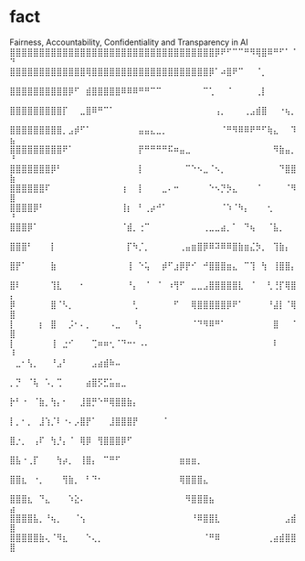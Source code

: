 # fact
Fairness, Accountability, Confidentiality and Transparency in AI
⣿⣿⣿⣿⣿⣿⣿⣿⣿⣿⣿⣿⣿⣿⣿⣿⣿⣿⣿⣿⣿⣿⣿⣿⣿⣿⣿⣿⣿⣿⣿⣿⣿⣿⣿⡿⠟⠋⠉⠉⠛⠻⢿⣿⠿⠛⠋⠁⠈⠙
⣿⣿⣿⣿⣿⣿⣿⣿⣿⣿⣿⣿⣿⢿⣿⣿⣿⣿⣿⣿⣿⣿⣿⣿⣿⣿⣿⣿⣿⣿⣿⣿⣿⣿⡿⠁⠴⣿⠟⠉⠀⠀⠈⡀⠀⠀⠀⠀⠀⠀
⣿⣿⣿⣿⣿⣿⣿⣿⣿⣿⡿⠋⠀⣾⣿⣿⣿⣿⣿⠿⠿⠿⠛⠛⠉⠉⠀⠀⠀⠀⠀⠀⠀⠉⢁⠀⠀⠈⠀⠀⠀⠀⢀⡇⠀⠀⠀⠀⠀⠀
⣿⣿⣿⣿⣿⣿⣿⣿⣿⡏⠀⠀⣀⣿⠿⠛⠉⠁⠀⠀⠀⠀⠀⠀⠀⠀⠀⠀⠀⠀⠀⠀⠀⠀⠀⢠⡀⠀⠀⠀⢀⣠⣾⣿⠀⠀⠐⢦⡀⠀
⣿⣿⣿⣿⣿⣿⣿⣿⣿⡀⣠⡾⠋⠁⠀⠀⠀⠀⠀⠀⠀⠀⣤⣤⣄⣀⡀⠀⠀⠀⠀⠀⠀⠀⠀⠀⠈⠛⠻⠿⠿⠟⠛⠋⢷⣄⠀⠀⠹⣦
⣿⣿⣿⣿⣿⣿⣿⣿⣿⠟⠁⠀⠀⠀⠀⠀⠀⠀⠀⠀⠀⠀⡟⠛⠛⠛⠛⠯⠶⣤⣀⠀⠀⠀⠀⠀⠀⠀⠀⠀⠀⠀⠀⠀⠀⠻⣷⣤⡀⠘
⣿⣿⣿⣿⣿⣿⣿⡿⠃⠀⠀⠀⠀⠀⠀⠀⠀⠀⠀⠀⠀⠀⡇⠀⠀⠀⠀⠀⠀⠀⠉⠑⠢⣀⠈⠢⡀⠀⠀⠀⠀⠀⠀⠀⠀⠀⠙⣿⣿⣷
⣿⣿⣿⣿⣿⣿⠏⠀⠀⠀⠀⠀⠀⠀⠀⠀⠀⠀⠀⢰⠀⠀⡇⠀⠀⠀⣀⠄⠒⠀⠀⠀⠀⠀⠑⠢⡙⡳⣄⠀⠀⠀⠈⠀⠀⠀⠀⠈⠻⣿
⣿⣿⣿⣿⡿⠃⠀⠀⠀⠀⠀⠀⠀⠀⠀⠀⠀⠀⠀⢸⡆⠀⠃⢀⡴⠚⠁⠀⠀⠀⠀⠀⠀⠀⠀⠀⠈⠱⠈⠳⡄⠀⠀⠀⢂⠀⠀⠀⠀⠘
⣿⣿⣿⡿⠁⠀⠀⠀⠀⠀⠀⠀⠀⠀⠀⠀⠀⠀⠀⠈⣾⡀⢐⠉⠀⠀⠀⠀⠀⠀⠀⠀⠀⢀⣀⣀⣴⡀⠁⠀⠙⢦⠀⠀⠈⣧⡀⠀⠀⠀
⣿⣿⣿⠃⠀⠀⠀⡇⠀⠀⠀⠀⠀⠀⠀⠀⠀⠀⠀⠀⡏⠳⡈⡀⠀⠀⠀⠀⠀⢀⣤⣶⣿⡿⠿⠽⠿⠿⣿⣷⣶⣌⡳⡀⠀⢹⣷⡄⠀⠀
⣿⡟⠁⠀⠀⠀⠀⣷⠀⠀⠀⠀⠀⠀⠀⠀⠀⠀⠀⠀⢸⠀⠑⢥⠀⠀⡾⠋⣰⡿⡟⠊⠀⠚⣿⣿⣿⣶⣄⠀⠉⢹⠀⢳⠀⢸⣿⣿⡄⠀
⣿⠇⠀⠀⠀⠀⠀⢹⣇⠀⠀⠀⠂⠀⠀⠀⠀⠀⠀⠀⠘⡄⠀⠈⠀⠈⠀⠰⢻⠋⠀⣀⣀⣠⣿⣿⣿⣿⣿⣇⠀⠈⠀⠀⢃⢘⡏⢿⣿⡄
⡿⠀⠀⠀⠀⠀⠀⣿⠈⠣⡀⠀⠀⠀⠀⠀⠀⠀⠀⠀⠀⢃⠀⠀⠀⠀⠀⠀⠋⠀⠀⢿⣿⣿⣿⣿⣿⡿⠟⠁⠀⠀⠀⠀⠘⣼⡇⠈⢿⣿
⡇⠀⠀⠀⠀⡆⠀⣿⠀⠀⡨⠂⠄⡀⠀⠀⠀⠠⣀⠀⠀⠘⡄⠀⠀⠀⠀⠀⠀⠀⠀⠈⠙⠻⠿⠛⠁⠀⠀⠀⠀⠀⠀⠀⠀⣿⠀⠀⠈⣿
⡇⠀⠀⠀⠀⠀⠀⢸⠀⣐⠊⠀⠀⠀⢉⠶⠶⢂⠈⠙⠒⠂⠠⠄⠀⠀⠀⠀⠀⠀⠀⠀⠀⠀⠀⠀⠀⠀⠀⠀⠀⠀⠀⠀⠀⠇⠀⠀⠀⠸
⠀⣀⠂⢣⡀⠀⠀⠘⣠⠃⠀⠀⠀⠀⣠⣴⣾⠷⠤⠀⠀⠀⠀⠀⠀⠀⠀⠀⠀⠀⠀⠀⠀⠀⠀⠀⠀⠀⠀⠀⠀⠀⠀⠀⠀⠀⠀⠀⠀⠀
⡀⡙⠀⠈⢧⠀⠡⡀⢉⠀⠀⠀⠀⣴⣿⡫⣋⣥⣤⣀⠀⠀⠀⠀⠀⠀⠀⠀⠀⠀⠀⠀⠀⠀⠀⠀⠀⠀⠀⠀⠀⠀⠀⠀⠀⠀⠀⠀⠀⠀
⡗⠃⠐⠀⠈⣷⡀⢳⡄⠂⠀⠀⣸⣿⡛⠑⠛⢿⣿⣿⣷⡄⠀⠀⠀⠀⠀⠀⠀⠀⠀⠀⠀⠀⠀⠀⠀⠀⠀⠀⠀⠀⠀⠀⠀⠀⠀⠀⠀⠀
⡇⡀⠂⡀⠀⣸⢱⡈⠇⠐⠄⡠⣿⡟⠁⠀⠀⣸⣿⣿⣿⡟⠀⠀⠀⠀⠈⠀⠀⠀⠀⠀⠀⠀⠀⠀⠀⠀⠀⠀⠀⠀⠀⠀⠀⠀⠀⠀⠀⠀
⣿⡐⡀⠀⢠⠏⠀⢳⡘⡄⠈⠀⢿⡿⠀⢻⣿⣿⣿⡿⠋⠀⠀⠀⠀⠀⠀⠀⠀⠀⠀⠀⠀⠀⠀⠀⠀⠀⠀⠀⠀⠀⠀⠀⠀⠀⠀⠀⠀⠀
⣿⣧⠐⢀⡏⠀⠀⠀⢳⡴⡀⠀⢸⣿⡄⠀⠉⠛⠋⠀⠀⠀⠀⠀⠀⠀⠀⠀⠀⣶⣶⣶⡀⠀⠀⠀⠀⠀⠀⠀⠀⠀⠀⠀⠀⠀⠀⠀⠀⠀
⣿⣿⣆⠀⠐⡀⠀⠀⠀⢻⣷⡀⠀⠃⠙⠂⠀⠀⠀⠀⠀⠀⠀⠀⠀⠀⠀⠀⠀⢿⣿⣿⣿⣄⠀⠀⠀⠀⠀⠀⠀⠀⠀⠀⠀⠀⠀⠀⠀⠀
⣿⣿⣿⣆⠀⠙⣄⠀⠀⠀⠱⣕⠄⠀⠀⠀⠀⠀⠀⠀⠀⠀⠀⠀⠀⠀⠀⠀⠀⠀⠻⣿⣿⣿⣦⠀⠀⠀⠀⠀⠀⠀⠀⠀⠀⠀⠀⠀⠀⣴
⣿⣿⣿⣿⣧⡀⠘⢦⡀⠀⠀⠈⢢⠀⠀⠀⠀⠀⠀⠀⠀⠀⠀⠀⠀⠀⠀⠀⠀⠀⠀⠘⠿⣿⣿⣇⠀⠀⠀⠀⠀⠀⠀⠀⠀⠀⠀⣠⣾⣿
⣿⣿⣿⣿⣿⣷⢄⠈⠻⣆⠀⠀⠀⠑⢄⡀⠀⠀⠀⠀⠀⠀⠀⠀⠀⠀⠀⠀⠀⠀⠀⠀⠀⠈⠛⠿⠀⠀⠀⠀⠀⠀⠀⠀⢀⣴⣾⣿⣿⣿